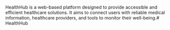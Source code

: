 HealthHub is a web-based platform designed to provide accessible and efficient healthcare solutions. It aims to connect users with reliable medical information, healthcare providers, and tools to monitor their well-being.# HealthHub
